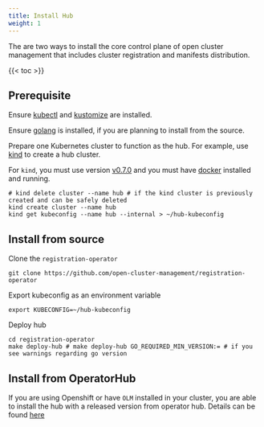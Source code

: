 ```yaml
---
title: Install Hub
weight: 1
---
```


The are two ways to install the core control plane of open cluster management that includes cluster registration and manifests distribution.

<!-- spellchecker-disable -->

{{< toc >}}

<!-- spellchecker-enable -->

## Prerequisite

Ensure [kubectl](https://kubernetes.io/docs/tasks/tools/install-kubectl) and [kustomize](https://kubernetes-sigs.github.io/kustomize/installation) are installed.

Ensure [golang](https://golang.org/doc/install) is installed, if you are planning to install from the source.

Prepare one Kubernetes cluster to function as the hub. For example, use [kind](https://kind.sigs.k8s.io/docs/user/quick-start) to create a hub cluster. 

For `kind`, you must use version [v0.7.0](https://github.com/kubernetes-sigs/kind/releases/tag/v0.7.0) and you must have [docker](https://docs.docker.com/get-started) installed and running.

```Shell
# kind delete cluster --name hub # if the kind cluster is previously created and can be safely deleted
kind create cluster --name hub
kind get kubeconfig --name hub --internal > ~/hub-kubeconfig
```

## Install from source

Clone the `registration-operator`

```Shell
git clone https://github.com/open-cluster-management/registration-operator
```

Export kubeconfig as an environment variable

```
export KUBECONFIG=~/hub-kubeconfig
```

Deploy hub

```Shell
cd registration-operator
make deploy-hub # make deploy-hub GO_REQUIRED_MIN_VERSION:= # if you see warnings regarding go version
```

## Install from OperatorHub
If you are using Openshift or have `OLM` installed in your cluster, you are able to install the hub with a released version from operator hub. Details can be found [here](https://operatorhub.io/operator/cluster-manager)